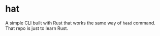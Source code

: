 # hat

A simple CLI built with Rust that works the same way of `head` command. That repo is just to learn Rust.
